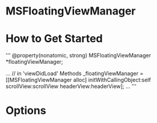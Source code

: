 # MSFloatingViewManager

# How to Get Started

'''
  \@property(nonatomic, strong) MSFloatingViewManager \*floatingViewManager;

  ...
  // in 'viewDidLoad' Methods
  \_floatingViewManager = [[MSFloatingViewManager alloc] initWithCallingObject:self scrollView:scrollView headerView:headerView];
  ...
'''

# Options
